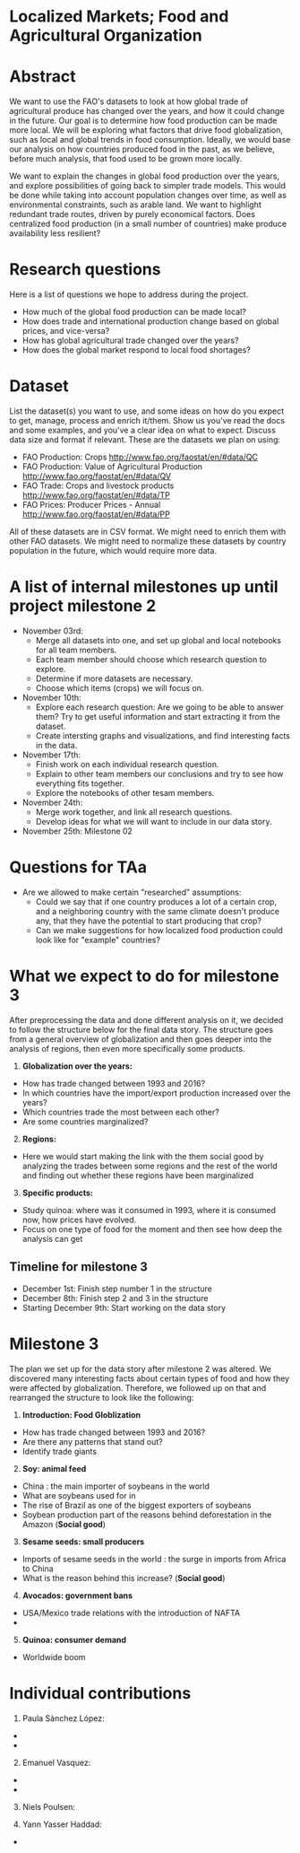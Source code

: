 # Localized Markets; Food and Agricultural Organization

# Abstract

We want to use the FAO's datasets to look at how global trade of agricultural produce has changed over the years, and how it could change in the future. Our goal is to determine how food production can be made more local. We will be exploring what factors that drive food globalization, such as local and global trends in food consumption. Ideally, we would base our analysis on how countries produced food in the past, as we believe, before much analysis, that food used to be grown more locally. 

We want to explain the changes in global food production over the years, and explore possibilities of going back to simpler trade models. This would be done while taking into account population changes over time, as well as environmental constraints, such as arable land. We want to highlight redundant trade routes, driven by purely economical factors. Does centralized food production (in a small number of countries) make produce availability less resilient?



# Research questions
Here is a list of questions we hope to address during the project.

* How much of the global food production can be made local?
* How does trade and international production change based on global prices, and vice-versa?
* How has global agricultural trade changed over the years?
* How does the global market respond to local food shortages?


# Dataset
List the dataset(s) you want to use, and some ideas on how do you expect to get, manage, process and enrich it/them. Show us you've read the docs and some examples, and you've a clear idea on what to expect. Discuss data size and format if relevant.
These are the datasets we plan on using:
* FAO Production: Crops http://www.fao.org/faostat/en/#data/QC
* FAO Production: Value of Agricultural Production  http://www.fao.org/faostat/en/#data/QV
* FAO Trade: Crops and livestock products http://www.fao.org/faostat/en/#data/TP
* FAO Prices: Producer Prices - Annual  http://www.fao.org/faostat/en/#data/PP

All of these datasets are in CSV format. We might need to enrich them with other FAO datasets. We might need to normalize these datasets by country population in the future, which would require more data.

# A list of internal milestones up until project milestone 2

* November 03rd: 
  * Merge all datasets into one, and set up global and local notebooks for all team members.
  * Each team member should choose which research question to explore.
  * Determine if more datasets are necessary.
  * Choose which items (crops) we will focus on.
* November 10th: 
  * Explore each research question: Are we going to be able to answer them? Try to get useful information and start extracting it from the dataset.
  * Create intersting graphs and visualizations, and find interesting facts in the data.
* November 17th: 
  * Finish work on each individual research question.
  * Explain to other team members our conclusions and try to see how everything fits together.
  * Explore the notebooks of other tesam members.
* November 24th: 
  * Merge work together, and link all research questions.
  * Develop ideas for what we will want to include in our data story.
* November 25th: Milestone 02


# Questions for TAa
* Are we allowed to make certain "researched" assumptions:
  * Could we say that if one country produces a lot of a certain crop, and a neighboring country with the same climate doesn't produce any, that they have the potential to start producing that crop?
  * Can we make suggestions for how localized food production could look like for "example" countries?


# What we expect to do for milestone 3

After preprocessing the data and done different analysis on it, we decided to follow the structure below for the final data story. The structure goes from a general overview of globalization and then goes deeper into the analysis of regions, then even more specifically some products.

1. **Globalization over the years:**
  * How has trade changed between 1993 and 2016?
  * In which countries have the import/export production increased over the years? 
  * Which countries trade the most between each other?
  * Are some countries marginalized?

2. **Regions:**
  * Here we would start making the link with the them social good by analyzing the trades between some regions and the rest of the world and finding out whether these regions have been marginalized

3. **Specific products:**
  * Study quinoa: where was it consumed in 1993, where it is consumed now, how prices have evolved.
  * Focus on one type of food for the moment and then see how deep the analysis can get

## Timeline for milestone 3

* December 1st: Finish step number 1 in the structure 
* December 8th: Finish step 2 and 3 in the structure
* Starting December 9th: Start working on the data story

# Milestone 3

The plan we set up for the data story after milestone 2 was altered. We discovered many interesting facts about certain types of food and how they were affected by globalization. Therefore, we followed up on that and rearranged the structure to look like the following:

1. **Introduction: Food Globlization**
  * How has trade changed between 1993 and 2016?
  * Are there any patterns that stand out?
  * Identify trade giants
  
2. **Soy: animal feed**
  * China : the main importer of soybeans in the world
  * What are soybeans used for in 
  * The rise of Brazil as one of the biggest exporters of soybeans
  * Soybean production part of the reasons behind deforestation in the Amazon (**Social good**)
 
3. **Sesame seeds: small producers**
  * Imports of sesame seeds in the world : the surge in imports from Africa to China
  * What is the reason behind this increase? (**Social good**)

4. **Avocados: government bans**
  * USA/Mexico trade relations with the introduction of NAFTA
  * 

5. **Quinoa: consumer demand**
  * Worldwide boom 


# Individual contributions

1. Paula Sànchez López:
  * 
  *

2. Emanuel Vasquez:
  *
  * 

3. Niels Poulsen:

4. Yann Yasser Haddad:
  * 


